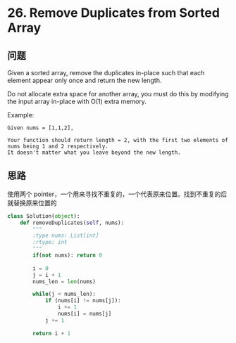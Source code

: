 # 26. Remove Duplicates from Sorted Array

## 问题

Given a sorted array, remove the duplicates in-place such that each element appear only once and return the new length.

Do not allocate extra space for another array, you must do this by modifying the input array in-place with O(1) extra memory.

Example:

```
Given nums = [1,1,2],

Your function should return length = 2, with the first two elements of nums being 1 and 2 respectively.
It doesn't matter what you leave beyond the new length.
```

## 思路
使用两个 pointer，一个用来寻找不重复的，一个代表原来位置。找到不重复的后就替换原来位置的

```python
class Solution(object):
    def removeDuplicates(self, nums):
        """
        :type nums: List[int]
        :rtype: int
        """
        if(not nums): return 0
    
        i = 0
        j = i + 1
        nums_len = len(nums)

        while(j < nums_len):
            if (nums[i] != nums[j]):
                i += 1
                nums[i] = nums[j]
            j += 1
            
        return i + 1
```                
                
                    
        